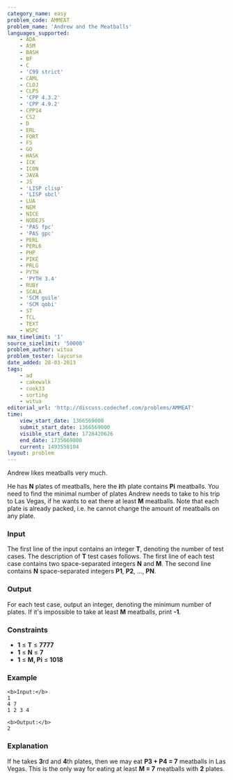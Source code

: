 ```yaml
---
category_name: easy
problem_code: AMMEAT
problem_name: 'Andrew and the Meatballs'
languages_supported:
    - ADA
    - ASM
    - BASH
    - BF
    - C
    - 'C99 strict'
    - CAML
    - CLOJ
    - CLPS
    - 'CPP 4.3.2'
    - 'CPP 4.9.2'
    - CPP14
    - CS2
    - D
    - ERL
    - FORT
    - FS
    - GO
    - HASK
    - ICK
    - ICON
    - JAVA
    - JS
    - 'LISP clisp'
    - 'LISP sbcl'
    - LUA
    - NEM
    - NICE
    - NODEJS
    - 'PAS fpc'
    - 'PAS gpc'
    - PERL
    - PERL6
    - PHP
    - PIKE
    - PRLG
    - PYTH
    - 'PYTH 3.4'
    - RUBY
    - SCALA
    - 'SCM guile'
    - 'SCM qobi'
    - ST
    - TCL
    - TEXT
    - WSPC
max_timelimit: '1'
source_sizelimit: '50000'
problem_author: witua
problem_tester: laycurse
date_added: 28-03-2013
tags:
    - ad
    - cakewalk
    - cook33
    - sorting
    - witua
editorial_url: 'http://discuss.codechef.com/problems/AMMEAT'
time:
    view_start_date: 1366569000
    submit_start_date: 1366569000
    visible_start_date: 1728420626
    end_date: 1735669800
    current: 1493558104
layout: problem
---
```

Andrew likes meatballs very much.

He has **N** plates of meatballs, here the **i**th plate contains **Pi** meatballs. You need to find the minimal number of plates Andrew needs to take to his trip to Las Vegas, if he wants to eat there at least **M** meatballs. Note that each plate is already packed, i.e. he cannot change the amount of meatballs on any plate.

### Input

The first line of the input contains an integer **T**, denoting the number of test cases. The description of **T** test cases follows. The first line of each test case contains two space-separated integers **N** and **M**. The second line contains **N** space-separated integers **P1**, **P2**, ..., **PN**.

### Output

For each test case, output an integer, denoting the minimum number of plates. If it's impossible to take at least **M** meatballs, print **-1**.

### Constraints

- **1** ≤ **T** ≤ **7777**
- **1** ≤ **N** ≤ **7**
- **1** ≤ **M, Pi** ≤ **1018**

### Example

```
<b>Input:</b>
1
4 7
1 2 3 4

<b>Output:</b>
2

```
### Explanation

If he takes **3**rd and **4**th plates, then we may eat **P3 + P4 = 7** meatballs in Las Vegas. This is the only way for eating at least **M = 7** meatballs with **2** plates.